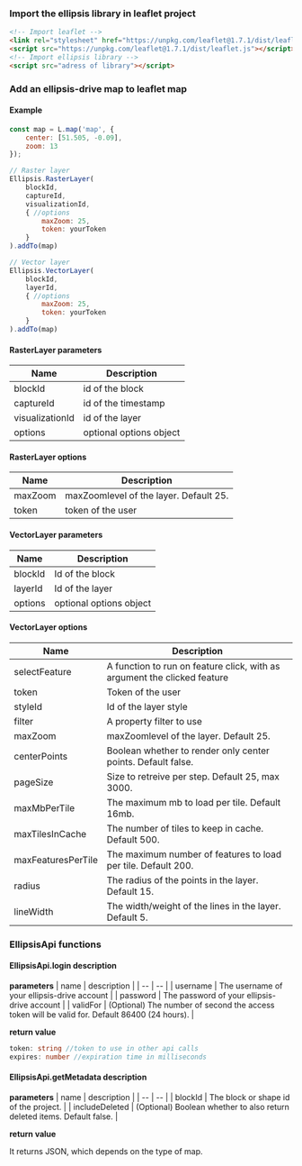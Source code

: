 ### Import the ellipsis library in leaflet project

```html
<!-- Import leaflet -->
<link rel="stylesheet" href="https://unpkg.com/leaflet@1.7.1/dist/leaflet.css" />
<script src="https://unpkg.com/leaflet@1.7.1/dist/leaflet.js"></script>
<!-- Import ellipsis library -->
<script src="adress of library"></script>
```

### Add an ellipsis-drive map to leaflet map
#### Example
```js
const map = L.map('map', {
    center: [51.505, -0.09],
    zoom: 13
});

// Raster layer
Ellipsis.RasterLayer(
    blockId,
    captureId,
    visualizationId, 
    { //options
        maxZoom: 25,
        token: yourToken
    }
).addTo(map)

// Vector layer
Ellipsis.VectorLayer(
    blockId,
    layerId, 
    { //options
        maxZoom: 25,
        token: yourToken
    }
).addTo(map)
```
#### RasterLayer parameters

| Name        | Description |
| ----------- | -----------|
| blockId        | id of the block|
| captureId     | id of the timestamp |
| visualizationId     | id of the layer |
| options | optional options object|

#### RasterLayer options
| Name | Description |
| -- | -- |
| maxZoom        | maxZoomlevel of the layer. Default 25.|
| token        | token of the user |


#### VectorLayer parameters

| Name        | Description | 
| ----------- | ----------- |
| blockId        | Id of the block |
| layerId     | Id of the layer |
| options | optional options object |

#### VectorLayer options

| Name        | Description | 
| ----------- | ----------- |
| selectFeature        | A function to run on feature click, with as argument the clicked feature |
| token        | Token of the user |
| styleId        | Id of the layer style|
| filter        | A property filter to use|
| maxZoom        | maxZoomlevel of the layer. Default 25. |
| centerPoints        | Boolean whether to render only center points. Default false. |
| pageSize | Size to retreive per step. Default 25, max 3000. |
| maxMbPerTile        | The maximum mb to load per tile. Default 16mb. |
| maxTilesInCache        | The number of tiles to keep in cache. Default 500. |
| maxFeaturesPerTile        | The maximum number of features to load per tile. Default 200. |
| radius | The radius of the points in the layer. Default 15. |
| lineWidth | The width/weight of the lines in the layer. Default 5. |

### EllipsisApi functions

#### EllipsisApi.login description
**parameters**
| name | description | 
| -- | -- |
| username | The username of your ellipsis-drive account |
| password | The password of your ellipsis-drive account |
| validFor | (Optional) The number of second the access token will be valid for. Default 86400 (24 hours). |

**return value**
```ts
token: string //token to use in other api calls
expires: number //expiration time in milliseconds
```

#### EllipsisApi.getMetadata description
**parameters**
| name | description | 
| -- | -- |
| blockId | The block or shape id of the project. |
| includeDeleted | (Optional) Boolean whether to also return deleted items. Default false. |

**return value**

It returns JSON, which depends on the type of map.


